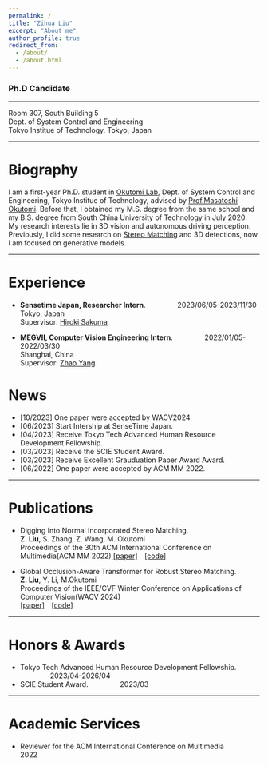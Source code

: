 ```yaml
---
permalink: /
title: "Zihua Liu"
excerpt: "About me"
author_profile: true
redirect_from: 
  - /about/
  - /about.html
---
```



### Ph.D Candidate
---
Room 307, South Building 5  
Dept. of System Control and Engineering  
Tokyo Institue of Technology.
Tokyo, Japan

---
Biography
======
I am a first-year Ph.D. student in [Okutomi Lab](http://www.ok.sc.e.titech.ac.jp/), Dept. of System Control and Engineering, Tokyo Institue of Technology, advised by [Prof.Masatoshi Okutomi](http://www.ok.sc.e.titech.ac.jp/mem/mxo/okutomi.html). Before that, I obtained my M.S. degree from the same school and my B.S. degree from South China University of Technology in July 2020.   
My research interests lie in 3D vision and autonomous driving perception. Previously, I did some research on [Stereo Matching](http://www.ok.sc.e.titech.ac.jp/res/DeepSM/main.html) and 3D detections, now I am focused on generative models.  

---
Experience
======
*  **Sensetime Japan, Researcher Intern**.  &emsp;&emsp;&emsp;&emsp; 2023/06/05-2023/11/30          
   Tokyo, Japan  
   Supervisor: [Hiroki Sakuma](https://www.linkedin.com/in/hiroki-sakuma-9a20a4255/?originalSubdomain=jp)  

*  **MEGVII, Computer Vision Engineering Intern**.  &emsp;&emsp;&emsp;&emsp; 2022/01/05-2022/03/30  
   Shanghai, China  
   Supervisor: [Zhao Yang]() 

News
======
* [10/2023] One paper were accepted by WACV2024. 
* [06/2023] Start Intership at SenseTime Japan.
* [04/2023] Receive Tokyo Tech Advanced Human Resource Development Fellowship.
* [03/2023] Receive the SCIE Student Award. 
* [03/2023] Receive Excellent Grauduation Paper Award Award.
* [06/2022] One paper were accepted by ACM MM 2022.
---

Publications 
======
* Digging Into Normal Incorporated Stereo Matching.  
**Z. Liu**, S. Zhang, Z. Wang, M. Okutomi  
Proceedings of the 30th ACM International Conference on Multimedia(ACM MM 2022) 
[[paper]](https://dl.acm.org/doi/abs/10.1145/3503161.3548312)&emsp;[[code]](https://github.com/Magicboomliu/NINet)  

* Global Occlusion-Aware Transformer for Robust Stereo Matching.  
**Z. Liu**, Y. Li, M.Okutomi  
Proceedings of the IEEE/CVF Winter Conference on Applications of Computer Vision(WACV 2024)  
[[paper]](https://openaccess.thecvf.com/content/WACV2024/html/Liu_Global_Occlusion-Aware_Transformer_for_Robust_Stereo_Matching_WACV_2024_paper.html)&emsp;[[code]](https://github.com/Magicboomliu/GOAT)  
---

Honors & Awards 
======
*  Tokyo Tech Advanced Human Resource Development Fellowship. &emsp;&emsp;&emsp;&emsp; 2023/04-2026/04 
*  SCIE Student Award. &emsp;&emsp;&emsp;&emsp; 2023/03 
---
Academic Services
======
* Reviewer for the ACM International Conference on Multimedia            &emsp;&emsp;&emsp;&emsp; 2022                  



